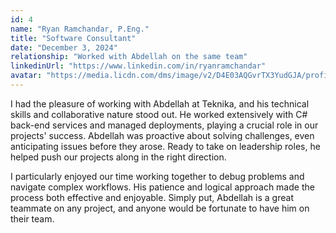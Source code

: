 ```yaml
---
id: 4
name: "Ryan Ramchandar, P.Eng."
title: "Software Consultant"
date: "December 3, 2024"
relationship: "Worked with Abdellah on the same team"
linkedinUrl: "https://www.linkedin.com/in/ryanramchandar"
avatar: "https://media.licdn.com/dms/image/v2/D4E03AQGvrTX3YudGJA/profile-displayphoto-shrink_800_800/profile-displayphoto-shrink_800_800/0/1647402894620?e=1761782400&v=beta&t=8MUFEKQi_MRD2s6sdVBTlBPjkBShH6n3aOaZgJs_EEA"
---
```

<p class="text-white">
I had the pleasure of working with Abdellah at Teknika, and his technical skills and collaborative nature stood out. He
worked extensively with C# back-end services and managed deployments, playing a crucial role in our projects' success.
Abdellah was proactive about solving challenges, even anticipating issues before they arose. Ready to take on leadership
roles, he helped push our projects along in the right direction.
</p>
<p class="text-white">
I particularly enjoyed our time working together to debug problems and navigate complex workflows. His patience and
logical approach made the process both effective and enjoyable. Simply put, Abdellah is a great teammate on any project,
and anyone would be fortunate to have him on their team.
</p>